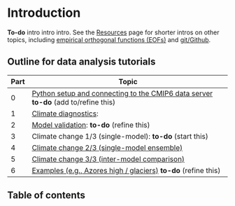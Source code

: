 # Introduction

**To-do** intro intro intro. See the [Resources](resources/resources.md) page for shorter intros on other topics, including [empirical orthogonal functions (EOFs)](resources/eofs.ipynb) and [git/Github](resources/git_basics.md).

## Outline for data analysis tutorials
Part | Topic
-- | --
0 | [Python setup and connecting to the CMIP6 data server](setup/setup.md) **to-do** (add to/refine this)
1 | [Climate diagnostics](data_analysis/overview.md):
2 | [Model validation](model_validation/overview.md): **to-do** (refine this)
3 | Climate change 1/3 (single-model): **to-do** (start this)
4 | [Climate change 2/3 (single-model ensemble)](single_model_ensemble/overview.md)
5 | [Climate change 3/3 (inter-model comparison)](intermodel_comp/overview.md)
6 | [Examples (e.g., Azores high / glaciers)](tutorial_11-7/overview.md) **to-do** (refine this)


## Table of contents
```{tableofcontents}
```
